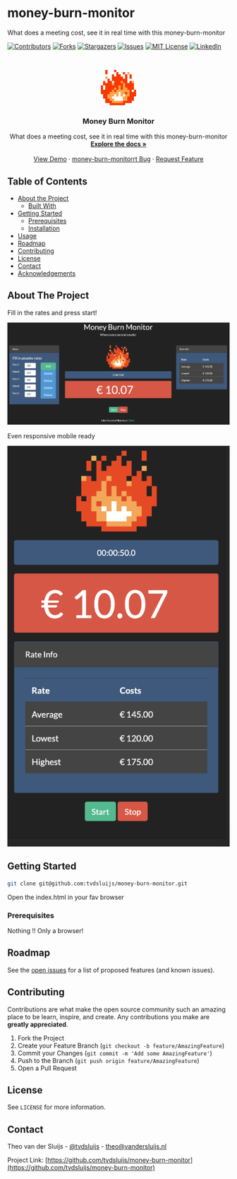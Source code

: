 # money-burn-monitor
What does a meeting cost, see it in real time with this money-burn-monitor


<!-- PROJECT SHIELDS -->
[![Contributors][contributors-shield]][contributors-url]
[![Forks][forks-shield]][forks-url]
[![Stargazers][stars-shield]][stars-url]
[![Issues][issues-shield]][issues-url]
[![MIT License][license-shield]][license-url]
[![LinkedIn][linkedin-shield]][linkedin-url]

<!-- PROJECT LOGO -->
<br />
<p align="center">
  <a href="https://github.com/tvdsluijs/money-burn-monitor">
    <img src="assets/tenor.gif" alt="Logo" width="80" height="80">
  </a>

  <h3 align="center">Money Burn Monitor</h3>

  <p align="center">
    What does a meeting cost, see it in real time with this money-burn-monitor
    <br />
    <a href="https://github.com/tvdsluijs/money-burn-monitor"><strong>Explore the docs »</strong></a>
    <br />
    <br />
    <a href="https://github.com/tvdsluijs/money-burn-monitor">View Demo</a>
    ·
    <a href="https://github.com/tvdsluijs/money-burn-monitor/issues">money-burn-monitorrt Bug</a>
    ·
    <a href="https://github.com/tvdsluijs/money-burn-monitor/issues">Request Feature</a>
  </p>
</p>


<!-- TABLE OF CONTENTS -->
## Table of Contents

* [About the Project](#about-the-project)
  * [Built With](#built-with)
* [Getting Started](#getting-started)
  * [Prerequisites](#prerequisites)
  * [Installation](#installation)
* [Usage](#usage)
* [Roadmap](#roadmap)
* [Contributing](#contributing)
* [License](#license)
* [Contact](#contact)
* [Acknowledgements](#acknowledgements)



<!-- ABOUT THE PROJECT -->
## About The Project

Fill in the rates and press start!

![Money-Burn-Monitor](assets/money-burn-monitor.16.png)

Even responsive mobile ready

![Money-Burn-Monitor](assets/money-burn-monitor.02.png)


<!-- GETTING STARTED -->
## Getting Started

```sh
git clone git@github.com:tvdsluijs/money-burn-monitor.git
```

Open the index.html in your fav browser

### Prerequisites

Nothing !! Only a browser!


<!-- ROADMAP -->
## Roadmap

See the [open issues](https://github.com/tvdsluijs/money-burn-monitor/issues) for a list of proposed features (and known issues).


<!-- CONTRIBUTING -->
## Contributing

Contributions are what make the open source community such an amazing place to be learn, inspire, and create. Any contributions you make are **greatly appreciated**.

1. Fork the Project
2. Create your Feature Branch (`git checkout -b feature/AmazingFeature`)
3. Commit your Changes (`git commit -m 'Add some AmazingFeature'`)
4. Push to the Branch (`git push origin feature/AmazingFeature`)
5. Open a Pull Request



<!-- LICENSE -->
## License

See `LICENSE` for more information.

<!-- CONTACT -->
## Contact

Theo van der Sluijs - [@tvdsluijs](https://twitter.com/tvdsluijs) - theo@vandersluijs.nl

Project Link: [https://github.com/tvdsluijs/money-burn-monitor](https://github.com/tvdsluijs/money-burn-monitor)


<!-- MARKDOWN LINKS & IMAGES -->
<!-- https://www.markdownguide.org/basic-syntax/#reference-style-links -->
[contributors-shield]: https://img.shields.io/github/contributors/tvdsluijs/money-burn-monitor.svg?style=flat-square
[contributors-url]: https://github.com/tvdsluijs/money-burn-monitor/graphs/contributors
[forks-shield]: https://img.shields.io/github/forks/tvdsluijs/money-burn-monitor.svg?style=flat-square
[forks-url]: https://github.com/tvdsluijs/money-burn-monitor/network/members
[stars-shield]: https://img.shields.io/github/stars/tvdsluijs/money-burn-monitor.svg?style=flat-square
[stars-url]: https://github.com/tvdsluijs/money-burn-monitor/stargazers
[issues-shield]: https://img.shields.io/github/issues/tvdsluijs/money-burn-monitor.svg?style=flat-square
[issues-url]: https://github.com/tvdsluijs/money-burn-monitor/issues
[license-shield]: https://img.shields.io/github/license/tvdsluijs/money-burn-monitor.svg?style=flat-square
[license-url]: https://github.com/tvdsluijs/money-burn-monitor/blob/master/LICENSE.txt
[linkedin-shield]: https://img.shields.io/badge/-LinkedIn-black.svg?style=flat-square&logo=linkedin&colorB=555
[linkedin-url]: https://linkedin.com/in/tvandersluijs